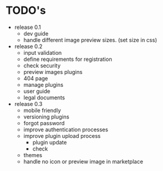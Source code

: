 # TODO's

- release 0.1
    - dev guide
    - handle different image preview sizes. (set size in css) 
- release 0.2
    - input validation
    - define requirements for registration
    - check security
    - preview images plugins
    - 404 page
    - manage plugins
    - user guide
    - legal documents
- release 0.3
    - mobile friendly
    - versioning plugins
    - forgot password
    - improve authentication processes
    - improve plugin upload process
        - plugin update
        - check
    - themes
    - handle no icon or preview image in marketplace
   